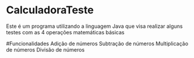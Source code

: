 # CalculadoraTeste
Este é um programa utilizando a linguagem Java que visa realizar alguns testes com as 4 operações matemáticas básicas

#Funcionalidades
Adição de números
Subtração de números
Multiplicação de números
Divisão de números 

